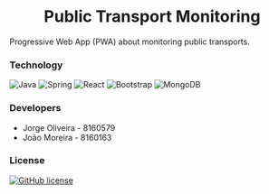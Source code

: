 <h1 align="center">Public Transport Monitoring</h1>
<p>Progressive Web App (PWA) about monitoring public transports.</p>

### Technology 

![Java](https://img.shields.io/badge/Java-ED8B00?style=for-the-badge&logo=java&logoColor=white)
![Spring](https://img.shields.io/badge/Spring-6DB33F?style=for-the-badge&logo=spring&logoColor=white)
![React](https://img.shields.io/badge/React-20232A?style=for-the-badge&logo=react&logoColor=61DAFB)
![Bootstrap](https://img.shields.io/badge/Bootstrap-563D7C?style=for-the-badge&logo=bootstrap&logoColor=white)
![MongoDB](https://img.shields.io/badge/MongoDB-4EA94B?style=for-the-badge&logo=mongodb&logoColor=white)


### Developers

* Jorge Oliveira - 8160579
* João Moreira - 8160163

### License

[![GitHub license](https://img.shields.io/github/license/jdro10/f1-data.svg)](https://github.com/jdro10/ESTG-PEDWM-Public-Transport-Monitoring/blob/master/LICENSE)

